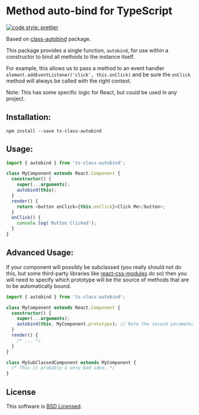 # Method auto-bind for TypeScript

[![code style: prettier](https://img.shields.io/badge/code_style-prettier-ff69b4.svg?style=flat-square)](https://github.com/prettier/prettier)

Based on [class-autobind](https://github.com/kodefox/class-autobind) package.

This package provides a single function, `autobind`, for use within a constructor to bind all methods to the instance itself.

For example, this allows us to pass a method to an event handler `element.addEventListener('click', this.onClick)` and be sure the `onClick` method will always be called with the right context.

Note: This has some specific logic for React, but could be used in any project.

## Installation:

`npm install --save ts-class-autobind`

## Usage:

```typescript jsx
import { autobind } from 'ts-class-autobind';

class MyComponent extends React.Component {
  constructor() {
    super(...arguments);
    autobind(this);
  }
  render() {
    return <button onClick={this.onClick}>Click Me</button>;
  }
  onClick() {
    console.log('Button Clicked');
  }
}
```

## Advanced Usage:

If your component will possibly be subclassed (you really should not do this, but some third-party libraries like [react-css-modules](https://npmjs.com/package/react-css-modules) do so) then you will need to specify which prototype will be the source of methods that are to be automatically bound.

```typescript jsx
import { autobind } from 'ts-class-autobind';

class MyComponent extends React.Component {
  constructor() {
    super(...arguments);
    autobind(this, MyComponent.prototype); // Note the second parameter.
  }
  render() {
    /* ... */
  }
}

class MySubClassedComponent extends MyComponent {
  /* This is probably a very bad idea. */
}
```

## License

This software is [BSD Licensed](/LICENSE.md).
